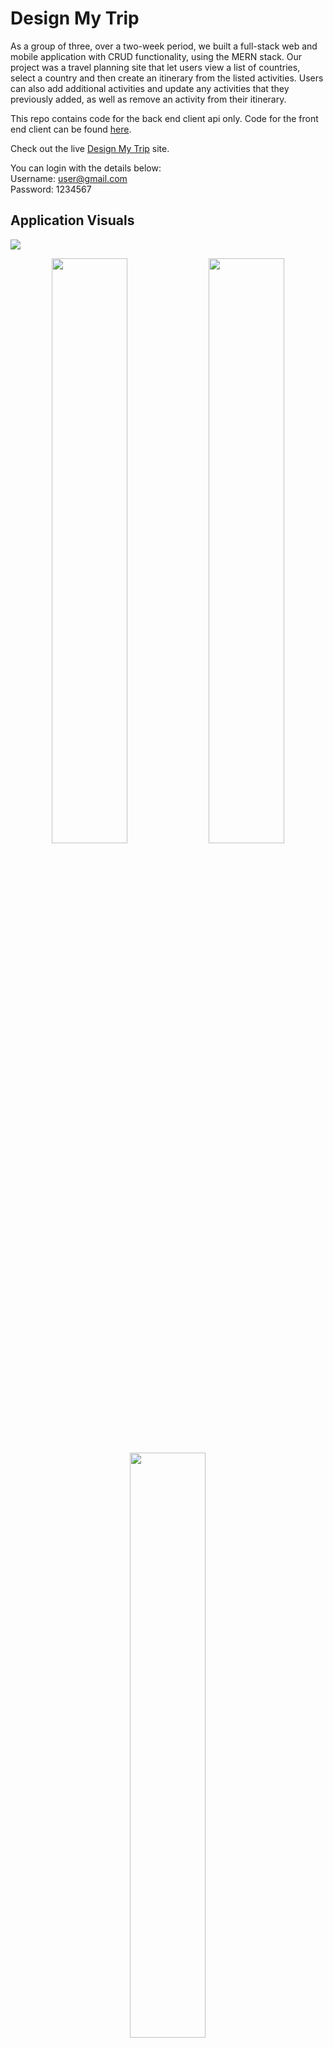 # Design My Trip

As a group of three, over a two-week period, we built a full-stack web and mobile application with CRUD functionality, using the MERN stack. Our project was a travel planning site that let users view a list of countries, select a country and then create an itinerary from the listed activities. Users can also add additional activities and update any activities that they previously added, as well as remove an activity from their itinerary.

This repo contains code for the back end client api only. Code for the front end client can be found [here](https://github.com/kpetersen04/Travel-App).

Check out the live [Design My Trip](https://designmytrip.netlify.app) site.

You can login with the details below:  
Username: user@gmail.com  
Password: 1234567

## Application Visuals

<img src="./assets/HomePage.png"/>
<p align="center">
<img src="./assets/Browse.gif" width="49%"/>
<img src="./assets/SingleCountry.gif" width="49%"/>
<img src="./assets/MyItineraryPage.gif" width="49%"/>
</p>
<p align="center">
<img src="./assets/Login.png" width="49%"/>
<img src="./assets/SignUp.png" width="49%"/>
</p>

## Tech Stack

- Front end: JavaScript, React, React Router Dom, Axios, HTML, CSS, Sass, Bootstrap
- Back end: Node.js, Express.js, MongoDB, Mongoose, MongoDBAtlas, JSON Web Token (JWT),
- Production: Npm, Git/GitHub, Slack, Excalidraw, Postman, Jira, Mongo Atlas, Render, Netlify

## Installation Instructions

Front end

- Clone this repo
- Install dependencies with command: npm i
- Run mongoose in your computers terminal with the command mongos

Back end

- Clone this repo
- Run command: npm i
- Start server with the terminal command: npm run dev

## Project Overview

### The Brief

- Build a full-stack application by making your own backend and your own frontend
- Use an Express API to serve your data from a Mongo database
- Consume your API with a separate front-end, built with React
- Be a complete product with multiple relationships and CRUD functionality for different models
- Implement thoughtful user stories/wireframe
- Have a visually impressive design
- Be deployed online
- Completed within a two week period

### Stage One: Planning

Our group spent the first day of the project planning.

We started out using Excalidraw to create a wireframe of what the final application would like from the frontend. As well as helping us to visualize our final application, it helped to confirm the required work and establish some stretch goals we would try to pursue if we had additional time.
![App Screenshot](https://i.imgur.com/GykbeaH.png)

We also took some time to plan the content required for all our Schemas and make sure we understood how they would interconnect within the application.
![App Screenshot](https://i.imgur.com/EUGYdE3.png)

I recommended that we use Jira as a project management tool to ensure that we were able to keep track of remaining work as well as prevent team members from doing duplicate work during the project weeks. Before we started working, I updated Jira with all the backend tasks we thought we might need to do and we ended the first day by selecting a few items to complete each. We then reconvened during the week to checkin and assign the remaining tasks out.

Once the majority of the backend was completed, I wrote out the key tasks we would need to complete for the frontend and added them to Jira. During a group session, we chatted through them to ensure I had included everything and then we assigned out tasks so it was clear what people needed to complete.
![App Screenshot](https://i.imgur.com/NIzZH4E.png)

### Stage Two: Building the Backend

About seven days were spent building the backend portion of our application. Although we were able to complete our initial work on the backend quite quickly, during the frontend build, I did have to make changes and add in additional functionality. More information about this can be found in the Stage Three section.

We did the initial setup and installation together during a pair programme session using LiveShare on VSCode and then started to work on our individual tasks independently. My main pieces of work included:

- seedData function
- the Country Model and ContryController
- Input 1/3 of the data to be seeded
- fallthrough handler
- validation middleware

So that all team members could have some data to work with, I created a very limited seedData function with one country document. This allowed the others to have something to work with as they started on their own tasks.

With the other team members able to start on their work, I went back in and fully set up the seedData function. As the data included was quite large, I moved the data to a separate page to keep code understandable and clear.

I then moved on to create the CountryModel and Controller. Within the CountryModel I included an activities key with the associated value set as an array of objectIds referenced from the Activity Model.

```JavaScript
activities: [
      {
        type: mongoose.Schema.ObjectId,
        ref: "Activity",
        default: [],
      },
    ],
```

By doing this I could connect the ActivityModel to the CountryModel and therefore get the country specific activities to be displayed on the individual country page of the application. To complete this process, within the countryController I populated the activities array so the data associated with the included ObjectId would appear.

```JavaScript
    const countryData = await Country.findById(id).populate("activities");
```

Later, as I started to work on my portion of the frontend and got a better idea of how our application would take shape, I found that I didn't need the itineraryModel or the itineraryController. I removed these entirely and in their place updated the userModel to include an array of activity ObjectIds for the itinerary. This also required me to update the userController to include a removeFromItinerary endpoint.

```JavaScript
const removeFromItinerary = async (req, res, next) => {
  const { id: userId } = req.params;
  const { activityId } = req.query;
  try {
    const foundUser = await User.findById(userId);
    if (!foundUser) {
      return res.status(404).json({ message: `No user found with ${userId}.` });
    }
    const activityToDelete = await Activity.findById(activityId);
    if (!activityToDelete) {
      return res
        .status(404)
        .json({ message: `No activity found with ${activityId}.` });
    }
    const updatedUserItinerary = await User.findByIdAndUpdate(
      userId,
      { $pull: { itinerary: activityId } },
      { new: true }
    );
    return res.status(200).json({
      message: "Activity removed from your itinerary",
      updatedUserItinerary,
    });
  } catch (err) {
    next(err);
  }
};
```

Once the functionality confirms that the user is found and the relevant activity is found, then $pull: is used to update the itinerary and remove the relevant activityId from the user's itinerary and { new: true } ensures that the updated user document with the updated itinerary is then returned.

### Stage Three: Building the Frontend

About seven days were spent building the frontend portion of our application. We again did the initial setup and installation together during a pair programme session using LiveShare on VSCode. My main pieces of work included:

- creating a mobile responsive navbar which updated depending on if a user was signed in or out
- creating and populating the all countries page with functionality to redirect to the country specific page using the countryId
- created the search bar for the Browse Countries page
- assisting with the creation of the landingPage search bar
- creating the itinerary page with user ability to delete an activity from their itinerary
- Adding in the LoadingPage visual

My first task was to create a mobile responsive navbar using Bootstrap. While the template for this allowed me to produce a navbar quite quickly; because I wanted to deviate from the template provided by Bootstrap, this actually ended up creating quite a large amount of work.

I wanted to split the content of the navbar so the My Itinerary, Sign Out, Login and Sign Up page links were oriented to the right, and this caused issues with the default styling. When the navbar was viewed on a mobile the titles listed on the right stayed oriented to the right, when I actually wanted them lined with the Design My Trip and Browse Countries items listed on the left.

I also made the navbar view dependent on an isLoggedIn useState. The isLoggedIn useState is updated depending on whether or not a token can be found in localStorage. If the user is logged in and the isLoggedIn useState is set to true, the right hand side changes to 'My Itinerary' and 'Sign Out' but if the isLoggedIn useState is set to false, it changes to include 'Sign Up' and 'Login'. This meant that only a user with a created account would be able to view their created itinerary.

```JavaScript
<Nav className="login_nav">
            <ul>
              {isLoggedIn
                ? loggedInNavigationLinks.map((link, idx) => (
                    <Nav.Link
                      className="login_links"
                      key={idx}
                      as={Link}
                      to={link.slug}
                      onClick={link.title === "Sign Out" && logOut}
                    >
                      <li>{link.title}</li>
                    </Nav.Link>
                  ))
                : loggedOutNavigationLinks.map((link, idx) => (
                    <Nav.Link
                      className="login_links"
                      key={idx}
                      as={Link}
                      to={link.slug}
                      onClick="hide.bs.dropdown"
                    >
                      <li>{link.title}</li>
                    </Nav.Link>
                  ))}
            </ul>
          </Nav>
```

I was also responsible for building the Browse Countries page. For this I included a 'See all activities' button that redirects the user to the country specific page using the countryId.

```
 <Button
    className="activities-button"
    as={Link}
    to={`/countries/${countryId}`}
    variant="primary">
    See all activities
  </Button>
```

Once I completed these two main tasks, I took some time to refactor my code and separate the key items into components to make my code easier to understand. This included creating the AllCountryCard component, the LoadingVisual component and the SearchOnPage component.

When I started to work on the My Itinerary page, I found that the way we had set things up on the backend was no longer valid and this needed to be updated. We had initially planned to allow the user to create multiple itineraries for their account based on the activity country but we ended up changing this so the user could only create one itinerary, selecting different activities from all countries and then editing their itinerary on the frontend.

Once this was updated, I returned to complete the My Itinerary page and was able to successfully get the user’s itinerary using their userId which was decoded from the token saved to localStorage.

```JavaScript
  const token = localStorage.getItem("token");
  const decodedToken = jwt_decode(token);
  let userId = decodedToken.id;
```

With the activities correctly displayed on the page for that user, I then moved on to the delete button, which would allow the user to remove any unwanted activity from their itinerary.

```JavaScript
  const deleteActivity = async (e) => {
    try {
      const removedActivity = await axios.delete(`${API_URL}/user/${userId}`, {
        params: {
          activityId: e.target.value,
        },
      });
      setActivityDetails(
        activityDetails.filter(
          (activity) => activity.activityId !== e.target.value
        )
      );
    } catch (err) {
      next(err);
    }
  };
```

With the value of the delete button set to activityId, I was able to access this value and set the activity within the params using the e.target.value and find and delete the correct activity from the database. To update the frontend, I included an activityDetails useState and filtered this to exclude any activity with an activity that did not include the e.target.value (or the activityId that matched the one used for the removedActivity variable). This resulted in all other activities appearing on the page.

### Stage Four: Future Developments

- Allow the user to drag and drop each activity within their itinerary, so they can move items around and order them as they wish.
- Allow the user to email their finalized itinerary to themselves

### Known Bugs

- The content is very slow to load when you first enter the site.
- When users update an activity the the udpated information doesn't display until the user re-loads the page.
- The links do not work on the Personal Itinerary page.

## Challenges

- Working with Bootstrap proved to be quite a challenge. While the components were useful, it was rare that I didn't want to make my own changes to the standard appearance of the components and this took up a good amount of my time.

- The night before the project due date, we seeded our data for the last time. But because we had recently changed the type of the activityCountry in the Activity Model from a String to a mongoose.Schema.ObjectId, referenced from the Country Model, the data included for our seedingData did not match the required type and due to this change our data could not be created once the older data was dropped.

To resolve this we had to update the seedingData to include countryIds for the \_id for each country and then use that same id for the activityCountry. We did this by creating an object with the keys being all countries used in the seedingData and values being new mongoose.Types.ObjectId().

All values for the activityCountry, on each activity entry, were updated to: activityCountry: countryIds.<relevantCountryName> and each Country data entry was updated as show below:

```JavaScript
    {
    _id: countryIds.Canada,
    name: "Canada",
    …
    activities: activities
      .filter((activity) => activity.activityCountry === countryIds.Canada)
      .map((activity) => activity._id),
  },
```

This ensured that the two items were linked with the same countryId and the activities were filtered based on if the objectId for the activityCountry equaled the objectId for that specific country.

## The Wins

**Team work** Our group members worked very well together with great communication and planning throughout the entire project. When someone got stuck with their own work, we were always happy to see if we could help to resolve the issue. Overall it was a wonderful group to work in and I think our final project reflects how efficient and supportive we were as a team.

**Met the deadline** The project was deployed by the deadline with full CRUD functionality.

**Mobile responsive** The application is fully mobile responsive.

## Lessons Learned

- Jira was a useful planning tool to keep aware of how we were progressing with our project.

- Using GitHub for version control as part of a team was a new experience. It resulted in exposure to merge conflict resolution and also gave me some great experience learning to work on branches to ensure the main project remained functional.

## Created With

**[Kara Guarraci](https://github.com/karaguarraci)** -> Kara works well under pressure and created the update and remove activity functionality on the country specific pages.

**[Lucy Oswald](https://github.com/lucyoswald)** -> Lucy has a great eye for design and is the creator of the like/heart functionality.

